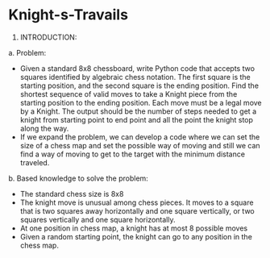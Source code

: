 # Knight-s-Travails
1.	INTRODUCTION:

a.	Problem:

-	Given a standard 8x8 chessboard, write Python code that accepts two squares identified by algebraic chess notation. The first square is the starting position, and the second square is the ending position. Find the shortest sequence of valid moves to take a Knight piece from the starting position to the ending position. Each move must be a legal move by a Knight. The output should be the number of steps needed to get a knight from starting point to end point and all the point the knight stop along the way.
-	If we expand the problem, we can develop a code where we can set the size of a chess map and set the possible way of moving and still we can find a way of moving to get to the target with the minimum distance traveled.

b.	Based knowledge to solve the problem:

-	The standard chess size is 8x8
-	The knight move is unusual among chess pieces. It moves to a square that is two squares away horizontally and one square vertically, or two squares vertically and one square horizontally.
-	At one position in chess map, a knight has at most 8 possible moves
-	Given a random starting point, the knight can go to any position in the chess map.
   

